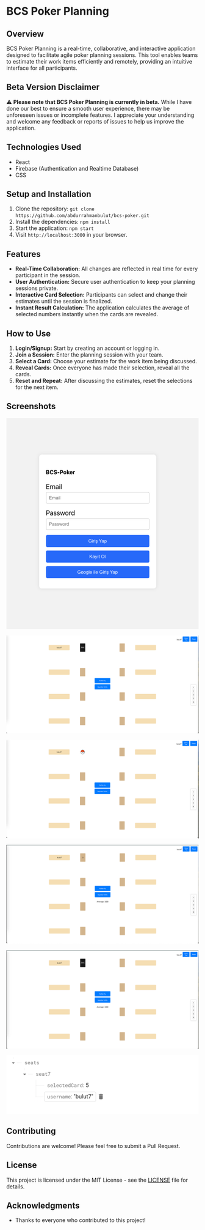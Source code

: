 # BCS Poker Planning

## Overview
BCS Poker Planning is a real-time, collaborative, and interactive application designed to facilitate agile poker planning sessions. This tool enables teams to estimate their work items efficiently and remotely, providing an intuitive interface for all participants.

## Beta Version Disclaimer
:warning: **Please note that BCS Poker Planning is currently in beta.** While I have done our best to ensure a smooth user experience, there may be unforeseen issues or incomplete features. I appreciate your understanding and welcome any feedback or reports of issues to help us improve the application.

## Technologies Used
- React
- Firebase (Authentication and Realtime Database)
- CSS

## Setup and Installation
1. Clone the repository: `git clone https://github.com/abdurrahmanbulut/bcs-poker.git`
2. Install the dependencies: `npm install`
3. Start the application: `npm start`
4. Visit `http://localhost:3000` in your browser.

## Features
- **Real-Time Collaboration:** All changes are reflected in real time for every participant in the session.
- **User Authentication:** Secure user authentication to keep your planning sessions private.
- **Interactive Card Selection:** Participants can select and change their estimates until the session is finalized.
- **Instant Result Calculation:** The application calculates the average of selected numbers instantly when the cards are revealed.

## How to Use
1. **Login/Signup:** Start by creating an account or logging in.
2. **Join a Session:** Enter the planning session with your team.
3. **Select a Card:** Choose your estimate for the work item being discussed.
4. **Reveal Cards:** Once everyone has made their selection, reveal all the cards.
5. **Reset and Repeat:** After discussing the estimates, reset the selections for the next item.


## Screenshots
![Screenshot 1](public/login.png)

![Screenshot 2](public/dashboard.png)

![Screenshot 3](public/when-selected.png)

![Screenshot 4](public/open-card.png)

![Screenshot 5](public/reset-selecteds.png)

![Screenshot 6](public/firebase.png)


## Contributing
Contributions are welcome! Please feel free to submit a Pull Request.

## License
This project is licensed under the MIT License - see the [LICENSE](LICENSE.md) file for details.

## Acknowledgments
- Thanks to everyone who contributed to this project!

